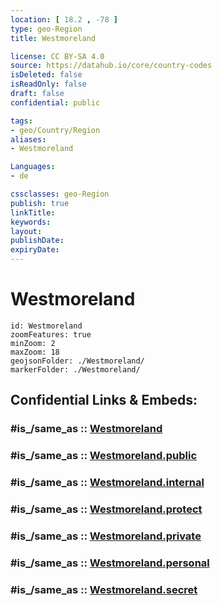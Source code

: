 ```yaml
---
location: [ 18.2 , -78 ] 
type: geo-Region
title: Westmoreland

license: CC BY-SA 4.0
source: https://datahub.io/core/country-codes
isDeleted: false
isReadOnly: false
draft: false
confidential: public

tags:
- geo/Country/Region
aliases:
- Westmoreland

Languages:
- de

cssclasses: geo-Region
publish: true
linkTitle: 
keywords: 
layout: 
publishDate: 
expiryDate: 
---
```


# Westmoreland

```leaflet
id: Westmoreland
zoomFeatures: true 
minZoom: 2 
maxZoom: 18
geojsonFolder: ./Westmoreland/
markerFolder: ./Westmoreland/
```


## Confidential Links & Embeds: 

### #is_/same_as :: [Westmoreland](/_Standards/Earth/Continent/America~Caribbean/Jamaica/Parishes~Jamaica/Westmoreland.md) 

### #is_/same_as :: [Westmoreland.public](/_public/Earth/Continent/America~Caribbean/Jamaica/Parishes~Jamaica/Westmoreland.public.md) 

### #is_/same_as :: [Westmoreland.internal](/_internal/Earth/Continent/America~Caribbean/Jamaica/Parishes~Jamaica/Westmoreland.internal.md) 

### #is_/same_as :: [Westmoreland.protect](/_protect/Earth/Continent/America~Caribbean/Jamaica/Parishes~Jamaica/Westmoreland.protect.md) 

### #is_/same_as :: [Westmoreland.private](/_private/Earth/Continent/America~Caribbean/Jamaica/Parishes~Jamaica/Westmoreland.private.md) 

### #is_/same_as :: [Westmoreland.personal](/_personal/Earth/Continent/America~Caribbean/Jamaica/Parishes~Jamaica/Westmoreland.personal.md) 

### #is_/same_as :: [Westmoreland.secret](/_secret/Earth/Continent/America~Caribbean/Jamaica/Parishes~Jamaica/Westmoreland.secret.md)


